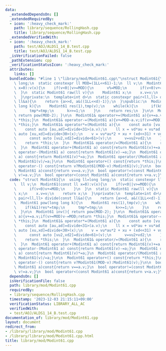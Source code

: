 ```yaml
---
data:
  _extendedDependsOn: []
  _extendedRequiredBy:
  - icon: ':heavy_check_mark:'
    path: library/sequence/RollingHash.cpp
    title: library/sequence/RollingHash.cpp
  _extendedVerifiedWith:
  - icon: ':heavy_check_mark:'
    path: test/AOJ/ALDS1_14_B.test.cpp
    title: test/AOJ/ALDS1_14_B.test.cpp
  _isVerificationFailed: false
  _pathExtension: cpp
  _verificationStatusIcon: ':heavy_check_mark:'
  attributes:
    links: []
  bundledCode: "#line 1 \"library/mod/Modint61.cpp\"\nstruct Modint61{\n  using ll=long\
    \ long;\n  static constexpr ll MOD=(1LL<<61)-1;\n  ll v;\n  Modint61(const ll\
    \ x=0):v(x){\n    if(v<0||v>=MOD){\n      v%=MOD;\n      if(v<0)v+=MOD;\n    }\n\
    \  }\n  static Modint61 raw(ll v){\n    Modint61 x;\n    x.v=v;\n    return x;\n\
    \  }\nprivate:\n  template<int d>\n  static constexpr pair<ll,ll> divide(const\
    \ ll&a){\n    return {a>>d, a&((1LL<<d)-1)};\n  }\npublic:\n  Modint61 pow(long\
    \ long k){\n    Modint61 res(1),tmp(v);\n    while(k){\n      if(k&1)res*=tmp;\n\
    \      tmp*=tmp;\n      k>>=1;\n    }\n    return res;\n  }\n\n  Modint61 inv(){\
    \ return pow(MOD-2); }\n\n  Modint61& operator+=(Modint61 a){v+=a.v;if(v>=MOD)v-=MOD;return\
    \ *this;}\n  Modint61& operator-=(Modint61 a){v+=MOD-a.v;if(v>=MOD)v-=MOD;return\
    \ *this;}\n  Modint61& operator*=(Modint61 a){\n    const auto [vu,vd]=divide<31>(v);\n\
    \    const auto [au,ad]=divide<31>(a.v);\n    ll x = vd*au + vu*ad;\n    const\
    \ auto [xu,xd]=divide<30>(x);\n    v = vu*au*2 + xu + (xd<<31) + vd*ad;\n    if(v>=MOD){\n\
    \      const auto [vu2,vd2]=divide<61>(v);\n      v=vu2+vd2;\n    }\n    if(v>=MOD)v-=MOD;\n\
    \    return *this;\n  }\n  Modint61& operator/=(Modint61 a){\n    return (*this)*=a.inv();\n\
    \  }\n  Modint61 operator+(Modint61 a) const{return Modint61(v)+=a;}\n  Modint61\
    \ operator-(Modint61 a) const{return Modint61(v)-=a;}\n  Modint61 operator*(Modint61\
    \ a) const{return Modint61(v)*=a;}\n  Modint61 operator/(Modint61 a) const{return\
    \ Modint61(v)/=a;}\n\n  Modint61 operator+() const{return *this;}\n  Modint61\
    \ operator-() const{return v?Modint61(MOD-v):Modint61(v);}\n\n  bool operator==(const\
    \ Modint61 a)const{return v==a.v;}\n  bool operator!=(const Modint61 a)const{return\
    \ v!=a.v;}\n  bool operator<(const Modint61 a)const{return v<a.v;}\n};\n"
  code: "struct Modint61{\n  using ll=long long;\n  static constexpr ll MOD=(1LL<<61)-1;\n\
    \  ll v;\n  Modint61(const ll x=0):v(x){\n    if(v<0||v>=MOD){\n      v%=MOD;\n\
    \      if(v<0)v+=MOD;\n    }\n  }\n  static Modint61 raw(ll v){\n    Modint61\
    \ x;\n    x.v=v;\n    return x;\n  }\nprivate:\n  template<int d>\n  static constexpr\
    \ pair<ll,ll> divide(const ll&a){\n    return {a>>d, a&((1LL<<d)-1)};\n  }\npublic:\n\
    \  Modint61 pow(long long k){\n    Modint61 res(1),tmp(v);\n    while(k){\n  \
    \    if(k&1)res*=tmp;\n      tmp*=tmp;\n      k>>=1;\n    }\n    return res;\n\
    \  }\n\n  Modint61 inv(){ return pow(MOD-2); }\n\n  Modint61& operator+=(Modint61\
    \ a){v+=a.v;if(v>=MOD)v-=MOD;return *this;}\n  Modint61& operator-=(Modint61 a){v+=MOD-a.v;if(v>=MOD)v-=MOD;return\
    \ *this;}\n  Modint61& operator*=(Modint61 a){\n    const auto [vu,vd]=divide<31>(v);\n\
    \    const auto [au,ad]=divide<31>(a.v);\n    ll x = vd*au + vu*ad;\n    const\
    \ auto [xu,xd]=divide<30>(x);\n    v = vu*au*2 + xu + (xd<<31) + vd*ad;\n    if(v>=MOD){\n\
    \      const auto [vu2,vd2]=divide<61>(v);\n      v=vu2+vd2;\n    }\n    if(v>=MOD)v-=MOD;\n\
    \    return *this;\n  }\n  Modint61& operator/=(Modint61 a){\n    return (*this)*=a.inv();\n\
    \  }\n  Modint61 operator+(Modint61 a) const{return Modint61(v)+=a;}\n  Modint61\
    \ operator-(Modint61 a) const{return Modint61(v)-=a;}\n  Modint61 operator*(Modint61\
    \ a) const{return Modint61(v)*=a;}\n  Modint61 operator/(Modint61 a) const{return\
    \ Modint61(v)/=a;}\n\n  Modint61 operator+() const{return *this;}\n  Modint61\
    \ operator-() const{return v?Modint61(MOD-v):Modint61(v);}\n\n  bool operator==(const\
    \ Modint61 a)const{return v==a.v;}\n  bool operator!=(const Modint61 a)const{return\
    \ v!=a.v;}\n  bool operator<(const Modint61 a)const{return v<a.v;}\n};"
  dependsOn: []
  isVerificationFile: false
  path: library/mod/Modint61.cpp
  requiredBy:
  - library/sequence/RollingHash.cpp
  timestamp: '2023-12-03 21:15:11+09:00'
  verificationStatus: LIBRARY_ALL_AC
  verifiedWith:
  - test/AOJ/ALDS1_14_B.test.cpp
documentation_of: library/mod/Modint61.cpp
layout: document
redirect_from:
- /library/library/mod/Modint61.cpp
- /library/library/mod/Modint61.cpp.html
title: library/mod/Modint61.cpp
---
```

